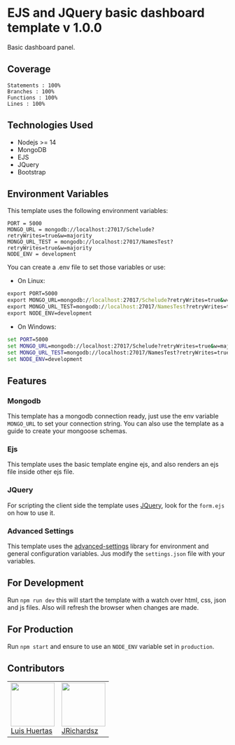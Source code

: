 # EJS and JQuery basic dashboard template v 1.0.0

Basic dashboard panel.

## Coverage

```text
Statements : 100%
Branches : 100%
Functions : 100%
Lines : 100%
```

## Technologies Used

- Nodejs >= 14
- MongoDB
- EJS
- JQuery
- Bootstrap

## Environment Variables

This template uses the following environment variables:

```text
PORT = 5000
MONGO_URL = mongodb://localhost:27017/Schelude?retryWrites=true&w=majority
MONGO_URL_TEST = mongodb://localhost:27017/NamesTest?retryWrites=true&w=majority
NODE_ENV = development
```

You can create a .env file to set those variables or use:

- On Linux:

```cmd
export PORT=5000
export MONGO_URL=mongodb://localhost:27017/Schelude?retryWrites=true&w=majority
export MONGO_URL_TEST=mongodb://localhost:27017/NamesTest?retryWrites=true&w=majority
export NODE_ENV=development
```

- On Windows:

```cmd
set PORT=5000
set MONGO_URL=mongodb://localhost:27017/Schelude?retryWrites=true&w=majority
set MONGO_URL_TEST=mongodb://localhost:27017/NamesTest?retryWrites=true&w=majority
set NODE_ENV=development
```

## Features

### Mongodb

This template has a mongodb connection ready, just use the env variable `MONGO_URL` to set your connection string. You can also use the template as a guide to create your mongoose schemas.

### Ejs

This template uses the basic template engine ejs, and also renders an ejs file inside other ejs file.

### JQuery

For scripting the client side the template uses [JQuery](https://jquery.com/), look for the `form.ejs` on how to use it.

### Advanced Settings

This template uses the [advanced-settings](https://github.com/usil/advanced-settings) library for environment and general configuration variables. Jus modify the `settings.json` file with your variables.

## For Development

Run `npm run dev` this will start the template with a watch over html, css, json and js files. Also will refresh the browser when changes are made.

## For Production

Run `npm start` and ensure to use an `NODE_ENV` variable set in `production`.

## Contributors

<table>
  <tbody>
    <td>
      <img src="https://i.ibb.co/88Tp6n5/Recurso-7.png" width="100px;"/>
      <br />
      <label><a href="https://github.com/TacEtarip">Luis Huertas</a></label>
      <br />
    </td>
    <td>
      <img src="https://avatars0.githubusercontent.com/u/3322836?s=460&v=4" width="100px;"/>
      <br />
      <label><a href="http://jrichardsz.github.io/">JRichardsz</a></label>
      <br />
    </td>
  </tbody>
</table>
